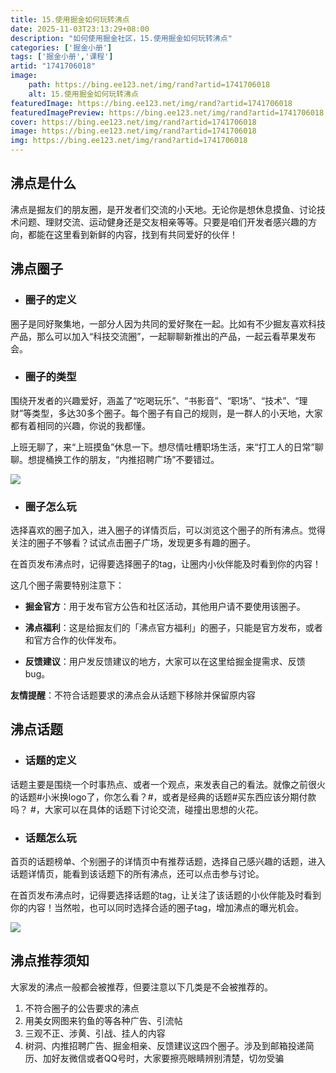 ```yaml
---
title: 15.使用掘金如何玩转沸点
date: 2025-11-03T23:13:29+08:00
description: "如何使用掘金社区，15.使用掘金如何玩转沸点"
categories: ['掘金小册']
tags: ['掘金小册','课程']
artid: "1741706018"
image:
    path: https://bing.ee123.net/img/rand?artid=1741706018
    alt: 15.使用掘金如何玩转沸点
featuredImage: https://bing.ee123.net/img/rand?artid=1741706018
featuredImagePreview: https://bing.ee123.net/img/rand?artid=1741706018
cover: https://bing.ee123.net/img/rand?artid=1741706018
image: https://bing.ee123.net/img/rand?artid=1741706018
img: https://bing.ee123.net/img/rand?artid=1741706018
---
```



## 沸点是什么

沸点是掘友们的朋友圈，是开发者们交流的小天地。无论你是想休息摸鱼、讨论技术问题、理财交流、运动健身还是交友相亲等等。只要是咱们开发者感兴趣的方向，都能在这里看到新鲜的内容，找到有共同爱好的伙伴！

## 沸点圈子

-   ### 圈子的定义

圈子是同好聚集地，一部分人因为共同的爱好聚在一起。比如有不少掘友喜欢科技产品，那么可以加入“科技交流圈”，一起聊聊新推出的产品，一起云看苹果发布会。

-   ### 圈子的类型

围绕开发者的兴趣爱好，涵盖了“吃喝玩乐”、“书影音”、“职场”、“技术”、“理财”等类型，多达30多个圈子。每个圈子有自己的规则，是一群人的小天地，大家都有着相同的兴趣，你说的我都懂。

上班无聊了，来“上班摸鱼”休息一下。想尽情吐槽职场生活，来“打工人的日常”聊聊。想提桶换工作的朋友，“内推招聘广场”不要错过。

![](https://p3-juejin.byteimg.com/tos-cn-i-k3u1fbpfcp/fe2e30ae77624d7a81feebc5d6d5ad0a~tplv-k3u1fbpfcp-zoom-1.image)

-   ### 圈子怎么玩

选择喜欢的圈子加入，进入圈子的详情页后，可以浏览这个圈子的所有沸点。觉得关注的圈子不够看？试试点击圈子广场，发现更多有趣的圈子。

在首页发布沸点时，记得要选择圈子的tag，让圈内小伙伴能及时看到你的内容！

这几个圈子需要特别注意下：

-   **掘金官方**：用于发布官方公告和社区活动，其他用户请不要使用该圈子。

-   **沸点福利**：这是给掘友们的「沸点官方福利」的圈子，只能是官方发布，或者和官方合作的伙伴发布。

-   **反馈建议**：用户发反馈建议的地方，大家可以在这里给掘金提需求、反馈 bug。

**友情提醒**：不符合话题要求的沸点会从话题下移除并保留原内容

## 沸点话题

-   ### 话题的定义

话题主要是围绕一个时事热点、或者一个观点，来发表自己的看法。就像之前很火的话题#小米换logo了，你怎么看？#，或者是经典的话题#买东西应该分期付款吗？ #，大家可以在具体的话题下讨论交流，碰撞出思想的火花。

-   ### 话题怎么玩

首页的话题榜单、个别圈子的详情页中有推荐话题，选择自己感兴趣的话题，进入话题详情页，能看到该话题下的所有沸点，还可以点击参与讨论。

在首页发布沸点时，记得要选择话题的tag，让关注了该话题的小伙伴能及时看到你的内容！当然啦，也可以同时选择合适的圈子tag，增加沸点的曝光机会。

![](https://p3-juejin.byteimg.com/tos-cn-i-k3u1fbpfcp/a0a4400d9de94609b2a36b6e9387790f~tplv-k3u1fbpfcp-zoom-1.image)

## 沸点推荐须知

大家发的沸点一般都会被推荐，但要注意以下几类是不会被推荐的。

1.  不符合圈子的公告要求的沸点
1.  用美女网图来钓鱼的等各种广告、引流帖
1.  三观不正、涉黄、引战、挂人的内容
1.  树洞、内推招聘广告、掘金相亲、反馈建议这四个圈子。涉及到邮箱投递简历、加好友微信或者QQ号时，大家要擦亮眼睛辨别清楚，切勿受骗

##